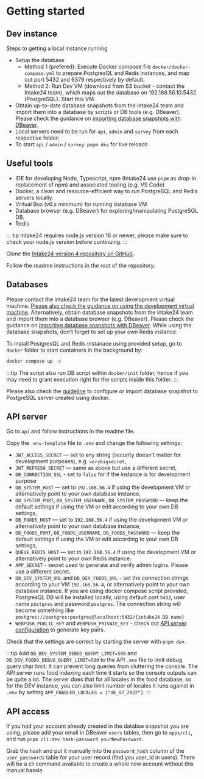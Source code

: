 # Getting started

## Dev instance

Steps to getting a local instance running

- Setup the database
  - Method 1 (prefered): Execute Docker compose file `docker/docker-compose.yml` to prepare PostgresQL and Redis instances, and map out port 5432 and 6379 respectively by default.
  - Method 2: Run Dev VM (download from S3 bucket - contact the Intake24 team), which maps out the database on 192.168.56.10:5432 (PostgreSQL). Start this VM.
- Obtain up-to-date database snapshots from the intake24 team and import them into a database by scripts or DB tools (e.g. DBeaver). Please check the guidance on [importing database snapshots with DBeaver](https://dbeaver.com/docs/wiki/Backup-Restore/).
- Local servers need to be run for `api`, `admin` and `survey` from each respective folder:
- To start `api` / `admin` / `survey`: `pnpm dev` for live reloads

## Useful tools

- IDE for developing Node, Typescript, npm (Intake24 use `pnpm` as drop-in replacement of npm) and associated tooling (e.g. VS Code)
- Docker, a clean and resource-efficient way to run PostgreSQL and Redis servers locally.
- Virtual Box (v6.x minimum) for running database VM
- Database browser (e.g. DBeaver) for exploring/manipulating PostgreSQL DB.
- Redis

::: tip
Intake24 requires node.js version 16 or newer, please make sure to check your node.js version before continuing.
:::

Clone the [Intake24 version 4 repository on GitHub](https://github.com/MRC-Epid-it24/intake24).

Follow the readme instructions in the root of the repository.

## Databases

Please contact the intake24 team for the latest development virtual machine. [Please also check the guidance on using the development virtual machine](https://docs.intake24.org/developer/vm).
Alternatively, obtain database snapshots from the intake24 team and import them into a database browser (e.g. DBeaver). Please check the guidance on [importing database snapshots with DBeaver](https://dbeaver.com/docs/wiki/Backup-Restore/). While using the database snapshots, don't forget to set up your own Redis instance.

To install PostgresQL and Redis instanace using provided setup, go to `docker` folder to start containers in the background by:

```bash
docker compose up -d
```

:::tip
The script also run DB script within `docker/init` folder, hence if you may need to grant execution right for the scripts inside this folder.
:::

Please also check the [guideline](/developer/docker) to configure or import database snapshot to PostgreSQL server created using docker.

## API server

Go to `api` and follow instructions in the readme file.

Copy the `.env-template` file to `.env` and change the following settings:

- `JWT_ACCESS_SECRET` — set to any string (security doesn't matter for development purposes), e.g. `verybigsecret`,
- `JWT_REFRESH_SECRET` — same as above but use a different secret,
- `DB_CONNECTION_SSL` - set to `false` for if the instance is for development purpose
- `DB_SYSTEM_HOST` — set to `192.168.56.4` if using the development VM or alternatively point to your own database instance,
- `DB_SYSTEM_PORT`, `DB_SYSTEM_USERNAME`, `DB_SYSTEM_PASSWORD` — keep the default settings if using the VM or edit according to your own DB settings,
- `DB_FOODS_HOST` — set to `192.168.56.4` if using the development VM or alternatively point to your own database instance,
- `DB_FOODS_PORT`, `DB_FOODS_USERNAME`, `DB_FOODS_PASSWORD` — keep the default settings if using the VM or edit according to your own DB settings,
- `QUEUE_REDIS_HOST` — set to `192.168.56.4` if using the development VM or alternatively point to your own Redis instance.
- `APP_SECRET` - secret used to generate and verify admin logins. Please use a different secret.
- `DB_DEV_SYSTEM_URL` and `DB_DEV_FOODS_URL` - set the connection strings according to your VM `192.168.56.4`, or alternatively point to your own database instance. If you are using docker compose script provided, PostgresQL DB will be installed locally, using default port `5432`, user name `postgres` and password `postgres`. The connection string will become something like `postgres://postgres:postgres@localhost:5432/{intake24 DB name}`
- `WEBPUSH_PUBLIC_KEY` and `WEBPUSH_PRIVATE_KEY` - check out [API server configuration](../config/api/services.md) to generate key pairs.

Check that the settings are correct by starting the server with `pnpm dev`.

:::tip
Add `DB_DEV_SYSTEM_DEBUG_QUERY_LIMIT=500` and `DB_DEV_FOODS_DEBUG_QUERY_LIMIT=500` to the API `.env` file to limit debug query char limit. It can prevent long queries from cluttering the console. The API server runs food indexing each time it starts so the console outputs can be quite a lot. The server does that for all locales in the food database, so for the DEV instance, you can also limit number of locales it runs against in `.env` by setting `APP_ENABLED_LOCALES = ["UK_V2_2022"]`.
:::

## API access

If you had your account already created in the databse snapshot you are using, please add your email in DBeaver `users` tables, then go to `apps/cli`, and run `pnpm cli:dev hash-password yourNewPassword`.

Grab the hash and put it manually into the `password_hash` column of the `user_passwords` table for your user record (find you user_id in users).
There will be a cli command available to create a whole new account without this manual hassle.
